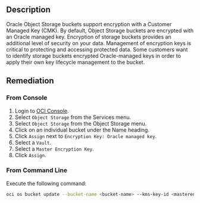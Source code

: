 ## Description

Oracle Object Storage buckets support encryption with a Customer Managed Key (CMK). By default, Object Storage buckets are encrypted with an Oracle managed key. Encryption of storage buckets provides an additional level of security on your data. Management of encryption keys is critical to protecting and accessing protected data. Some customers want to identify storage buckets encrypted Oracle-managed keys in order to apply their own key lifecycle management to the bucket.

## Remediation

### From Console

1. Login to [OCI Console](https://www.oracle.com/cloud/).
2. Select `Object Storage` from the Services menu.
3. Select `Object Storage` from the Object Storage menu.
4. Click on an individual bucket under the Name heading.
5. Click `Assign` next to `Encryption Key: Oracle managed key`.
6. Select a `Vault`.
7. Select a `Master Encryption Key`.
8. Click `Assign`.

### From Command Line

Execute the following command:

```bash
oci os bucket update --bucket-name <bucket-name> --kms-key-id <masterencryption-key-id>
```
